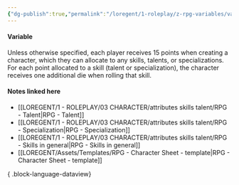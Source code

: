```yaml
---
{"dg-publish":true,"permalink":"/loregent/1-roleplay/z-rpg-variables/variables-points/amount-of-points/15-points/"}
---
```


#### Variable

Unless otherwise specified, each player receives 15 points when creating a character, which they can allocate to any skills, talents, or specializations. For each point allocated to a skill (talent or specialization), the character receives one additional die when rolling that skill.

#### Notes linked here

- [[LOREGENT/1 - ROLEPLAY/03 CHARACTER/attributes skills talent/RPG - Talent\|RPG - Talent]]
- [[LOREGENT/1 - ROLEPLAY/03 CHARACTER/attributes skills talent/RPG - Specialization\|RPG - Specialization]]
- [[LOREGENT/1 - ROLEPLAY/03 CHARACTER/attributes skills talent/RPG - Skills in general\|RPG - Skills in general]]
- [[LOREGENT/Assets/Templates/RPG - Character Sheet - template\|RPG - Character Sheet - template]]

{ .block-language-dataview}
